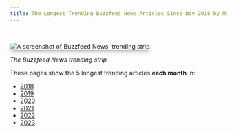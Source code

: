 ```yaml
---
title: The Longest-Trending Buzzfeed News Articles Since Nov 2018 by Month
---
```



<style>
img {
    box-shadow: rgba(50, 50, 93, 0.25) 0px 6px 12px -2px, rgba(0, 0, 0, 0.3) 0px 3px 7px -3px;
}
</style>

<br/>

![A screenshot of Buzzfeed News' trending strip](/images/trending-strip-screenshot.png)

*The Buzzfeed News trending strip*

These pages show the 5 longest trending articles **each month** in:

* [2018](/monthly/2018)
* [2019](/monthly/2019)
* [2020](/monthly/2020)
* [2021](/monthly/2021)
* [2022](/monthly/2022)
* [2023](/monthly/2023)
